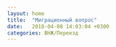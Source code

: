 ```yaml
---
layout: home
title:  "Миграционный вопрос"
date:   2018-04-08 14:03:04 +0300
categories: ВНЖ/Переезд
---
```


